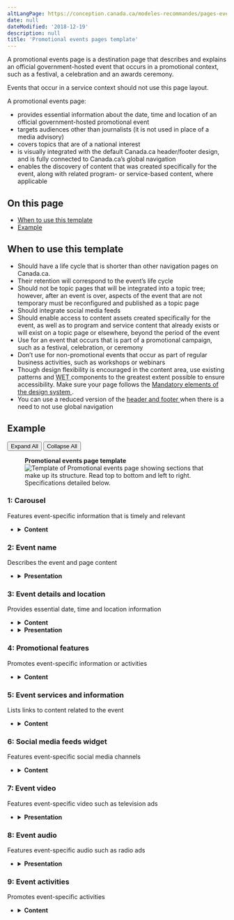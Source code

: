 ```yaml
---
altLangPage: https://conception.canada.ca/modeles-recommandes/pages-evenements-promotionnels.html
date: null
dateModified: '2018-12-19'
description: null
title: 'Promotional events pages template'
---
```



<div>

 <p>
  A promotional events page is a destination page that describes and explains an official government-hosted event that occurs in a promotional context, such as a festival, a celebration and an awards ceremony.
 </p>
 <p>
  Events that occur in a service context should not use this page layout.
 </p>
 <p>
  A promotional events page:
 </p>
 <ul>
  <li>
   provides essential information about the date, time and location of an official government-hosted promotional event
  </li>
  <li>
   targets audiences other than journalists (it is not used in place of a media advisory)
  </li>
  <li>
   covers topics that are of a national interest
  </li>
  <li>
   is visually integrated with the default Canada.ca header/footer design, and is fully connected to Canada.ca’s global navigation
  </li>
  <li>
   enables the discovery of content that was created specifically for the event, along with related program- or service-based content, where applicable
  </li>
 </ul>
 <section>
  <h2>
   On this page
  </h2>
  <ul>
   <li>
    <a href="#use">
     When to use this template
    </a>
   </li>
   <li>
    <a href="#example">
     Example
    </a>
   </li>
  </ul>
 </section>
 <section>
  <h2 id="use">
   When to use this template
  </h2>
  <ul>
   <li>
    Should have a life cycle that is shorter than other navigation pages on Canada.ca.
   </li>
   <li>
    Their retention will correspond to the event’s life cycle
   </li>
   <li>
    Should not be topic pages that will be integrated into a topic tree; however, after an event is over, aspects of the event that are not temporary must be reconfigured and published as a topic page
   </li>
   <li>
    Should  integrate social media feeds
   </li>
   <li>
    Should  enable access to content assets created specifically for the event, as well as to program and service content that already exists or will exist on a topic page or elsewhere, beyond the period of the event
   </li>
   <li>
    Use for an event that occurs that is part of a promotional campaign, such as a festival, celebration, or ceremony
   </li>
   <li>
    Don’t use for non-promotional events that occur as part of regular business activities, such as workshops or webinars
   </li>
   <li>
    Though design flexibility is encouraged in the content area, use existing patterns and
    <abbr title="Web Experience Toolkit">
     WET
    </abbr>
    components to the greatest extent possible to ensure accessibility. Make sure your page follows the
    <a href="{{ site.url }}/specifications/mandatory-elements.html">
     Mandatory elements of the design system
    </a>
    .
   </li>
   <li>
    You can use a reduced version of the
    <a href="{{ site.url }}/specifications/mandatory-elements.html#header-footer">
     header and footer
    </a>
    when there is a need to not use global navigation
   </li>
  </ul>
 </section>
 <section>
  <h2 id="example">
   Example
  </h2>
  <div class="btn-group mrgn-bttm-sm">
   <button class="btn btn-default wb-toggle" data-toggle='{"selector": "details", "parent": "#template-elements", "type": "on"}' type="button">
    Expand All
   </button>
   <button class="btn btn-default wb-toggle" data-toggle='{"selector": "details", "parent": "#template-elements", "type": "off"}' type="button">
    Collapse All
   </button>
  </div>
  <div class="row">
   <div class="col-lg-6 pull-right">
    <figure class="mrgn-bttm-lg">
     <figcaption class="text-center">
      <b>
       Promotional events page template
      </b>
     </figcaption>
     <img alt="Template of Promotional events page showing sections that make up its structure. Read top to bottom and left to right. Specifications detailed below." class="full-width" src="https://www.canada.ca/content/dam/tbs-sct/images/government-communications/canada-content-style-guide/event-landing-page-eng.jpg"/>
    </figure>
   </div>
   <div class="col-lg-6 pull-left">
    <section id="template-elements">
     <section>
      <h3>
       1: Carousel
      </h3>
      <p>
       Features event-specific information that is timely and relevant
      </p>
      <ul class="list-unstyled">
       <li id="element1">
        <details class="mrgn-bttm-sm">
         <summary class="wb-toggle" data-toggle='{"print":"on"}'>
          <strong>
           Content
          </strong>
         </summary>
         <ul>
          <li>
           use the
           <a href="../common-design-patterns/carousels.html">
            Carousels
           </a>
           pattern
          </li>
         </ul>
        </details>
       </li>
      </ul>
     </section>
     <section>
      <h3>
       2: Event name
      </h3>
      <p>
       Describes the event and page content
      </p>
      <ul class="list-unstyled">
       <li id="element2">
        <details class="mrgn-bttm-sm">
         <summary class="wb-toggle" data-toggle='{"print":"on"}'>
          <strong>
           Presentation
          </strong>
         </summary>
         <ul>
          <li>
           the event title must be a unique H1
          </li>
         </ul>
        </details>
       </li>
      </ul>
     </section>
     <section>
      <h3>
       3: Event details and location
      </h3>
      <p>
       Provides essential date, time and location information
      </p>
      <ul class="list-unstyled">
       <li id="element3">
        <details class="mrgn-bttm-sm">
         <summary class="wb-toggle" data-toggle='{"print":"on"}'>
          <strong>
           Content
          </strong>
         </summary>
         <ul>
          <li>
           the essential details allow people to understand where and when the event is occurring
          </li>
          <li>
           the details must also explain how people may participate in the event, for  example,  registration and admission information
          </li>
         </ul>
        </details>
       </li>
       <li id="element4">
        <details class="mrgn-bttm-sm">
         <summary class="wb-toggle" data-toggle='{"print":"on"}'>
          <strong>
           Presentation
          </strong>
         </summary>
         <ul>
          <li>
           presentation may vary
          </li>
          <li>
           when including a map, use the geomap widget available in the Canada.ca
           <abbr title="Web Experience Toolkit">
            WET
           </abbr>
           theme
          </li>
         </ul>
        </details>
       </li>
      </ul>
     </section>
     <section>
      <h3>
       4: Promotional features
      </h3>
      <p>
       Promotes event-specific information or activities
      </p>
      <ul class="list-unstyled">
       <li id="element5">
        <details class="mrgn-bttm-sm">
         <summary class="wb-toggle" data-toggle='{"print":"on"}'>
          <strong>
           Content
          </strong>
         </summary>
         <ul>
          <li>
           use the
           <a href="../common-design-patterns/feature-tiles.html">
            Context-specific features
           </a>
           pattern
          </li>
         </ul>
        </details>
       </li>
      </ul>
     </section>
     <section>
      <h3>
       5: Event services and information
      </h3>
      <p>
       Lists links to content related to the event
      </p>
      <ul class="list-unstyled">
       <li id="element6">
        <details class="mrgn-bttm-sm">
         <summary class="wb-toggle" data-toggle='{"print":"on"}'>
          <strong>
           Content
          </strong>
         </summary>
         <ul>
          <li>
           use the
           <a href="../common-design-patterns/services-information.html">
            Services and information
           </a>
           pattern
          </li>
         </ul>
        </details>
       </li>
      </ul>
     </section>
     <section>
      <h3>
       6: Social media feeds widget
      </h3>
      <p>
       Features event-specific social media channels
      </p>
      <ul class="list-unstyled">
       <li id="element7">
        <details class="mrgn-bttm-sm">
         <summary class="wb-toggle" data-toggle='{"print":"on"}'>
          <strong>
           Content
          </strong>
         </summary>
         <ul>
          <li>
           use the
           <a href="../common-design-patterns/social-media-feeds.html">
            Social media feeds widget
           </a>
           pattern
          </li>
         </ul>
        </details>
       </li>
      </ul>
     </section>
     <section>
      <h3>
       7: Event video
      </h3>
      <p>
       Features event-specific video such as television ads
      </p>
      <ul class="list-unstyled">
       <li id="element9">
        <details class="mrgn-bttm-sm">
         <summary class="wb-toggle" data-toggle='{"print":"on"}'>
          <strong>
           Presentation
          </strong>
         </summary>
         <ul>
          <li>
           use the multimedia player component available in the Canada.ca
           <abbr title="Web Experience Toolkit">
            WET
           </abbr>
           theme
          </li>
         </ul>
        </details>
       </li>
      </ul>
     </section>
     <section>
      <h3>
       8: Event audio
      </h3>
      <p>
       Features event-specific audio such as radio ads
      </p>
      <ul class="list-unstyled">
       <li id="element10">
        <details class="mrgn-bttm-sm">
         <summary class="wb-toggle" data-toggle='{"print":"on"}'>
          <strong>
           Presentation
          </strong>
         </summary>
         <ul>
          <li>
           use the multimedia player component available in the Canada.ca
           <abbr title="Web Experience Toolkit">
            WET
           </abbr>
           theme
          </li>
         </ul>
        </details>
       </li>
      </ul>
     </section>
     <section>
      <h3>
       9: Event activities
      </h3>
      <p>
       Promotes event-specific activities
      </p>
      <ul class="list-unstyled">
       <li id="element11">
        <details class="mrgn-bttm-sm">
         <summary class="wb-toggle" data-toggle='{"print":"on"}'>
          <strong>
           Content
          </strong>
         </summary>
         <ul>
          <li>
           use the
           <a href="../common-design-patterns/feature-tiles.html">
            Context-specific features
           </a>
           pattern
          </li>
         </ul>
        </details>
       </li>
      </ul>
     </section>
    </section>
   </div>
  </div>
 </section>
</div>


